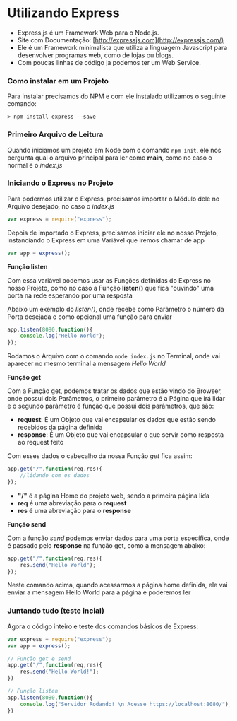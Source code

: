 # Utilizando Express

* Express.js é um Framework Web para o Node.js.
* Site com Documentação: [http://expressjs.com](http://expressjs.com/)
* Ele é um Framework minimalista que utiliza a linguagem Javascript para desenvolver programas web, como de lojas ou blogs.
* Com poucas linhas de código ja podemos ter um Web Service.

### Como instalar em um Projeto

Para instalar precisamos do NPM e com ele instalado utilizamos o seguinte comando:

```shell
> npm install express --save
``` 

### Primeiro Arquivo de Leitura

Quando iniciamos um projeto em Node com o comando `npm init`, ele nos pergunta qual o arquivo principal para ler como **main**, como no caso o normal é o _index.js_

### Iniciando o Express no Projeto

Para podermos utilizar o Express, precisamos importar o Módulo dele no Arquivo desejado, no caso o _index.js_

```javascript
var express = require("express");
```

Depois de importado o Express, precisamos iniciar ele no nosso Projeto, instanciando o Express em uma Variável que iremos chamar de app

```javascript
var app = express();
```

**Função listen**

Com essa variável podemos usar as Funções definidas do Express no nosso Projeto, como no caso a Função **listen()** que fica "ouvindo" uma porta na rede esperando por uma resposta

Abaixo um exemplo do _listen()_, onde recebe como Parâmetro o número da Porta desejada e como opcional uma função para enviar

```javascript
app.listen(8080,function(){
    console.log("Hello World");
});
```

Rodamos o Arquivo com o comando `node index.js` no Terminal, onde vai aparecer no mesmo terminal a mensagem _Hello World_

**Função get**

Com a Função get, podemos tratar os dados que estão vindo do Browser, onde possui dois Parâmetros, o primeiro parâmetro é a Página que irá lidar e o segundo parâmetro é função que possui dois parâmetros, que são:

* **request**: É um Objeto que vai encapsular os dados que estão sendo recebidos da página definida
* **response**: É um Objeto que vai encapsular o que servir como resposta ao request feito

Com esses dados o cabeçalho da nossa Função _get_ fica assim:

```javascript
app.get("/",function(req,res){
    //lidando com os dados
});
```

* **"/"** é a página Home do projeto web, sendo a primeira página lida
* **req** é uma abreviação para o **request**
* **res** é uma abreviação para o **response**

**Função send**

Com a função _send_ podemos enviar dados para uma porta específica, onde é passado pelo **response** na função get, como a mensagem abaixo:

```javascript
app.get("/",function(req,res){
    res.send("Hello World");
});
```

Neste comando acima, quando acessarmos a página home definida, ele vai enviar a mensagem Hello World para a página e poderemos ler

### Juntando tudo (teste incial)

Agora o código inteiro e teste dos comandos básicos de Express:

```javascript
var express = require("express");
var app = express();

// Função get e send
app.get("/",function(req,res){
    res.send("Hello World!");
})

// Função listen
app.listen(8080,function(){
    console.log("Servidor Rodando! \n Acesse https://localhost:8080/");
})

```